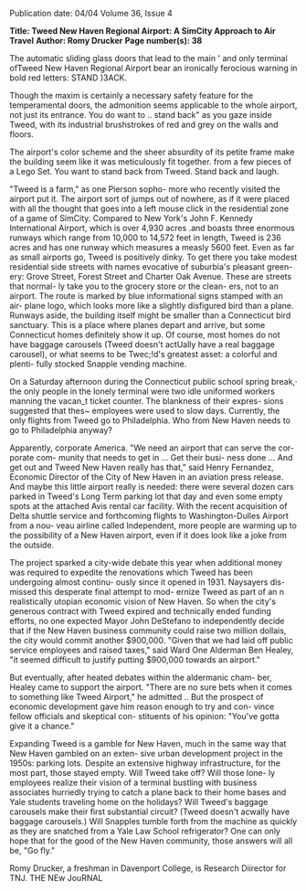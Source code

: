 Publication date: 04/04
Volume 36, Issue 4

**Title: Tweed New Haven Regional Airport: A SimCity Approach to Air Travel**
**Author: Romy Drucker**
**Page number(s): 38**

The automatic sliding glass doors that 
lead to the main ' and only terminal 
ofTweed New Haven Regional Airport 
bear an ironically ferocious warning in bold 
red letters: STAND )3ACK. 

Though the 
maxim is certainly a necessary safety feature 
for the temperamental doors, the admonition 
seems applicable to the whole airport, not just 
its entrance. You do want to .. stand back" as 
you gaze inside Tweed, with its industrial 
brushstrokes of red and 
grey on the walls and 
floors. 

The airport's 
color scheme and the 
sheer absurdity of its petite 
frame make the building 
seem like it was meticulously 
fit together. from a few pieces of a Lego Set. 
You want to stand back from Tweed. Stand 
back and laugh. 

"Tweed is a farm," as one Pierson sopho-
more who recently visited the airport put 
it. The airport sort of jumps out of 
nowhere, as if it were placed 
with all the thought that goes 
into a left mouse click in the residential zone 
of a game of SimCity. Compared to New 
York's John F. Kennedy International Airport, 
which is over 4,930 acres .and boasts three 
enormous runways which range from 10,000 
to 14,572 feet in length, Tweed is 236 acres 
and has one runway which measures a measly 
5600 feet. Even as far as small airports go, 
Tweed is positively dinky. To get there you 
take modest residential side streets with 
names evocative of suburbia's pleasant green-
ery: Grove Street, Forest Street and Charter 
Oak Avenue. These are streets that normal-
ly take you to the grocery store or the clean-
ers, not to an airport. The route is marked by 
blue informational signs stamped with an air-
plane logo, which looks more like a slightly 
disfigured bird than a plane. Runways aside, 
the building itself might be smaller than a 
Connecticut bird sanctuary. This is a place 
where planes depart and arrive, but some 
Connecticut homes definitely show it up. Of 
course, most homes do not have baggage 
carousels (Tweed doesn't actUally have a real 
baggage carousel), or what seems to be 
Twec;!d's greatest asset: a colorful and plenti-
fully stocked Snapple vending machine.  

On a Saturday afternoon during the 
Connecticut public school spring break,· the 
only people in the lonely terminal were two 
idle uniformed workers manning the vacan_t 
ticket counter. The blankness of their expres-
sions suggested that thes~ employees were 
used to slow days. Currently, the only flights 
from Tweed go to Philadelphia. Who from 
New Haven needs to go to Philadelphia 
anyway? 

Apparently, 
corporate 
America. "We need an 
airport 
that 
can 
serve the cor-
porate com-
munity that needs to get in ... Get their busi-
ness done ... And get out and Tweed New 
Haven 
really 
has 
that," 
said 
Henry 
Fernandez, Economic Director of the City of 
New Haven in an aviation press release. And 
maybe this little airport really is needed: there 
were several dozen cars parked in Tweed's 
Long Term parking lot that day and even 
some empty spots at the attached Avis rental 
car facility. With the recent acquisition of 
Delta shuttle service and forthcoming flights 
to Washington-Dulles Airport from a nou-
veau airline called Independent, more people 
are warming up to the possibility of a New 
Haven airport, even if it does look like a joke 
from the outside. 

The project sparked a city-wide debate 
this year when additional money was 
required to expedite the renovations which 
Tweed has been undergoing almost continu-
ously since it opened in 1931. Naysayers dis-
missed this desperate final attempt to mod-
ernize Tweed as part of an 
n realistically 
utopian economic vision of New Haven. So 
when the city's generous contract with Tweed 
expired and technically ended funding 
efforts, no one expected Mayor John 
DeStefano to independently decide that if the 
New Haven business community could raise 
two million dollais, the city would commit 
another $900,000. "Given that we had laid 
off public service employees and raised taxes," 
said Ward One Alderman Ben Healey, "it 
seemed difficult to justify putting $900,000 
towards an airport." 

But eventually, after 
heated debates within the aldermanic cham-
ber, Healey came to support the airport. 
"There are no sure bets when it comes to 
something like Tweed Airport," he admitted .. 
But the prospect of economic development 
gave 
him 
reason 
enough to try and con-
vince fellow officials 
and 
skeptical 
con-
stituents of his opinion: 
"You've gotta give it a chance." 

Expanding Tweed is a gamble for 
New Haven, much in the same way 
that New Haven gambled on an exten-
sive urban development project in the 1950s: 
parking lots. Despite an extensive highway 
infrastructure, for the most part, those stayed 
empty. Will Tweed take off? Will those lone-
ly employees realize their vision of a terminal 
bustling with business associates hurriedly 
trying to catch a plane back to their home 
bases and Yale students traveling home on the 
holidays? Will Tweed's baggage carousels 
make their first substantial circuit? (Tweed 
doesn't acwally have baggage carousels.) Will 
Snapples tumble forth from the machine as 
quickly as they are snatched from a Yale Law 
School refrigerator? One can only hope that 
for the good of the New Haven community, 
those answers will all be, "Go fly." 

Romy Drucker, a freshman in Davenport 
College, is Research Diirector for TNJ. 
THE NEw JouRNAL